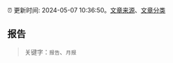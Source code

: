 :alarm_clock: 更新时间: 2024-05-07 10:36:50。[文章来源](/README.md)、[文章分类](/TAGS.md)

## 报告


> 关键字：`报告`、`月报`



